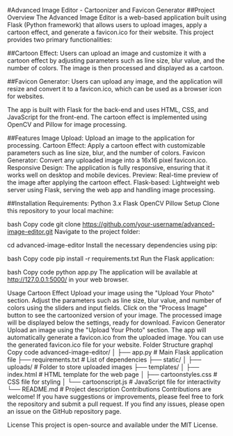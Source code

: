#Advanced Image Editor - Cartoonizer and Favicon Generator
##Project Overview
The Advanced Image Editor is a web-based application built using Flask (Python framework) that allows users to upload images, apply a cartoon effect, and generate a favicon.ico for their website. This project provides two primary functionalities:

##Cartoon Effect: Users can upload an image and customize it with a cartoon effect by adjusting parameters such as line size, blur value, and the number of colors. The image is then processed and displayed as a cartoon.

##Favicon Generator: Users can upload any image, and the application will resize and convert it to a favicon.ico, which can be used as a browser icon for websites.

The app is built with Flask for the back-end and uses HTML, CSS, and JavaScript for the front-end. The cartoon effect is implemented using OpenCV and Pillow for image processing.

##Features
Image Upload: Upload an image to the application for processing.
Cartoon Effect: Apply a cartoon effect with customizable parameters such as line size, blur, and the number of colors.
Favicon Generator: Convert any uploaded image into a 16x16 pixel favicon.ico.
Responsive Design: The application is fully responsive, ensuring that it works well on desktop and mobile devices.
Preview: Real-time preview of the image after applying the cartoon effect.
Flask-based: Lightweight web server using Flask, serving the web app and handling image processing.

##Installation Requirements:
Python 3.x
Flask
OpenCV
Pillow
Setup
Clone this repository to your local machine:

bash
Copy code
git clone https://github.com/your-username/advanced-image-editor.git
Navigate to the project folder:

cd advanced-image-editor
Install the necessary dependencies using pip:

bash
Copy code
pip install -r requirements.txt
Run the Flask application:

bash
Copy code
python app.py
The application will be available at http://127.0.0.1:5000/ in your web browser.

Usage
Cartoon Effect
Upload your image using the "Upload Your Photo" section.
Adjust the parameters such as line size, blur value, and number of colors using the sliders and input fields.
Click on the "Process Image" button to see the cartoonized version of your image.
The processed image will be displayed below the settings, ready for download.
Favicon Generator
Upload an image using the "Upload Your Photo" section.
The app will automatically generate a favicon.ico from the uploaded image.
You can use the generated favicon.ico file for your website.
Folder Structure
graphql
Copy code
advanced-image-editor/
│
├── app.py                  # Main Flask application file
├── requirements.txt        # List of dependencies
├── static/
│   ├── uploads/            # Folder to store uploaded images
├── templates/
│   ├── index.html          # HTML template for the web page
│   ├── cartoonstyles.css   # CSS file for styling
│   └── cartoonscript.js    # JavaScript file for interactivity
└── README.md               # Project description
Contributions
Contributions are welcome! If you have suggestions or improvements, please feel free to fork the repository and submit a pull request. If you find any issues, please open an issue on the GitHub repository page.

License
This project is open-source and available under the MIT License.
